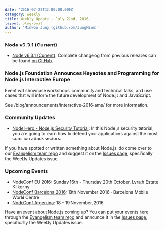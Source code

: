 ```yaml
---
date: '2016-07-22T12:00:00.000Z'
category: weekly
title: Weekly Update - July 22nd, 2016
layout: blog-post
author: 'Minwoo Jung (github.com/JungMinu)'
---
```


### Node v6.3.1 (Current)

- [Node v6.3.1 (Current)](/blog/release/v6.3.1/). Complete changelog from previous releases can be found [on GitHub](https://github.com/nodejs/node/blob/main/CHANGELOG.md).

### Node.js Foundation Announces Keynotes and Programming for Node.js Interactive Europe

Event will showcase workshops, community and technical talks, and use cases that will inform the future development of Node.js and JavaScript.

See /blog/announcements/interactive-2016-ams/ for more information.

### Community Updates

- [Node Hero - Node.js Security Tutorial](https://blog.risingstack.com/node-hero-node-js-security-tutorial/): In this Node.js security tutorial, you are going to learn how to defend your applications against the most common attack vectors.

If you have spotted or written something about Node.js, do come over to our [Evangelism team repo](https://github.com/nodejs/evangelism) and suggest it on the [Issues page](https://github.com/nodejs/evangelism/issues), specifically the Weekly Updates issue.

### Upcoming Events

- [NodeConf EU 2016](http://www.nodeconf.eu/): Sunday 16th - Thursday 20th October, Lyrath Estate Kilkenny
- [NodeConf Barcelona 2016](http://barcelona.nodeconf.com/): 18th November 2016 · Barcelona Mobile World Centre
- [NodeConf Argentina](https://2016.nodeconf.com.ar): 18 - 19 November, 2016

Have an event about Node.js coming up? You can put your events here through the [Evangelism team repo](https://github.com/nodejs/evangelism) and announce it in the [Issues page](https://github.com/nodejs/evangelism/issues), specifically the Weekly Updates issue.
